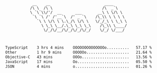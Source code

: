 <div align="center">
<pre><code>
 __    __                        ____      
/\ \  /\ \                      /\  _`\    
\ `\`\\/'/  __      ___       __\ \ \/\ \  
 `\ `\ /' /'__`\  /' _ `\    /\_\\ \ \ \ \ 
   `\ \ \/\ \ \.\_/\ \/\ \   \/_/_\ \ \_\ \
     \ \_\ \__/.\_\ \_\ \_\    /\_\\ \____/
      \/_/\/__/\/_/\/_/\/_/    \/_/ \/___/ 
                                           

</code></pre>

<!--START_SECTION:waka-->

```txt
TypeScript    3 hrs 4 mins    OOOOOOOOOOOOOOo..........   57.17 %
Other         1 hr 9 mins     OOOOOo...................   21.64 %
Objective-C   43 mins         OOOo.....................   13.56 %
JavaScript    17 mins         Oo.......................   05.50 %
JSON          4 mins          o........................   01.26 %
```

<!--END_SECTION:waka-->
